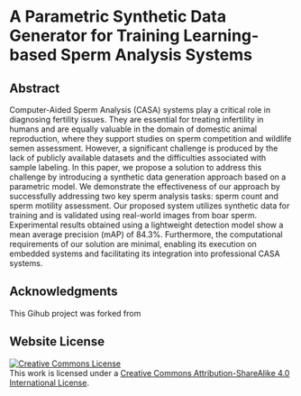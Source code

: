 # A Parametric Synthetic Data Generator for Training Learning-based Sperm Analysis Systems

## Abstract
Computer-Aided Sperm Analysis (CASA) systems play a critical role in diagnosing fertility issues. They are essential for treating infertility in humans and are equally valuable in the domain of domestic animal reproduction, where they support studies on sperm competition and wildlife semen assessment. However, a significant challenge is produced by the lack of publicly available datasets and the difficulties associated with sample labeling. In this paper, we propose a solution to address this challenge by introducing a synthetic data generation approach based on a parametric model. We demonstrate the effectiveness of our approach by successfully addressing two key sperm analysis tasks: sperm count and sperm motility assessment. Our proposed system utilizes synthetic data for training and is validated using real-world images from boar sperm. Experimental results obtained using a lightweight detection model show a mean average precision (mAP) of 84.3\%. Furthermore, the computational requirements of our solution are minimal, enabling its execution on embedded systems and facilitating its integration into professional CASA systems.

## Acknowledgments
This Gihub project was forked from 

## Website License
<a rel="license" href="http://creativecommons.org/licenses/by-sa/4.0/"><img alt="Creative Commons License" style="border-width:0" src="https://i.creativecommons.org/l/by-sa/4.0/88x31.png" /></a><br />This work is licensed under a <a rel="license" href="http://creativecommons.org/licenses/by-sa/4.0/">Creative Commons Attribution-ShareAlike 4.0 International License</a>.
